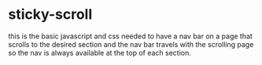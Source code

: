 # sticky-scroll
this is the basic javascript and css needed to have a nav bar on a page that scrolls to the desired section and the nav bar travels with the scrolling page so the nav is always available at the top of each section.


